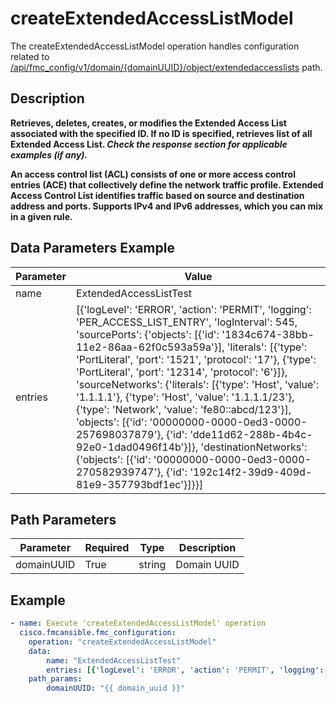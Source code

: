 # createExtendedAccessListModel

The createExtendedAccessListModel operation handles configuration related to [/api/fmc_config/v1/domain/{domainUUID}/object/extendedaccesslists](/paths//api/fmc_config/v1/domain/{domain_uuid}/object/extendedaccesslists.md) path.&nbsp;
## Description
**Retrieves, deletes, creates, or modifies the Extended Access List associated with the specified ID. If no ID is specified, retrieves list of all Extended Access List. _Check the response section for applicable examples (if any)._**

**An access control list (ACL) consists of one or more access control entries (ACE) that collectively define the network traffic profile. Extended Access Control List identifies traffic based on source and destination address and ports. Supports IPv4 and IPv6 addresses, which you can mix in a given rule.**

## Data Parameters Example
| Parameter | Value |
| --------- | -------- |
| name | ExtendedAccessListTest |
| entries | [{'logLevel': 'ERROR', 'action': 'PERMIT', 'logging': 'PER_ACCESS_LIST_ENTRY', 'logInterval': 545, 'sourcePorts': {'objects': [{'id': '1834c674-38bb-11e2-86aa-62f0c593a59a'}], 'literals': [{'type': 'PortLiteral', 'port': '1521', 'protocol': '17'}, {'type': 'PortLiteral', 'port': '12314', 'protocol': '6'}]}, 'sourceNetworks': {'literals': [{'type': 'Host', 'value': '1.1.1.1'}, {'type': 'Host', 'value': '1.1.1.1/23'}, {'type': 'Network', 'value': 'fe80::abcd/123'}], 'objects': [{'id': '00000000-0000-0ed3-0000-257698037879'}, {'id': 'dde11d62-288b-4b4c-92e0-1dad0496f14b'}]}, 'destinationNetworks': {'objects': [{'id': '00000000-0000-0ed3-0000-270582939747'}, {'id': '192c14f2-39d9-409d-81e9-357793bdf1ec'}]}}] |

## Path Parameters
| Parameter | Required | Type | Description |
| --------- | -------- | ---- | ----------- |
| domainUUID | True | string | Domain UUID |

## Example
```yaml
- name: Execute 'createExtendedAccessListModel' operation
  cisco.fmcansible.fmc_configuration:
    operation: "createExtendedAccessListModel"
    data:
        name: "ExtendedAccessListTest"
        entries: [{'logLevel': 'ERROR', 'action': 'PERMIT', 'logging': 'PER_ACCESS_LIST_ENTRY', 'logInterval': 545, 'sourcePorts': {'objects': [{'id': '1834c674-38bb-11e2-86aa-62f0c593a59a'}], 'literals': [{'type': 'PortLiteral', 'port': '1521', 'protocol': '17'}, {'type': 'PortLiteral', 'port': '12314', 'protocol': '6'}]}, 'sourceNetworks': {'literals': [{'type': 'Host', 'value': '1.1.1.1'}, {'type': 'Host', 'value': '1.1.1.1/23'}, {'type': 'Network', 'value': 'fe80::abcd/123'}], 'objects': [{'id': '00000000-0000-0ed3-0000-257698037879'}, {'id': 'dde11d62-288b-4b4c-92e0-1dad0496f14b'}]}, 'destinationNetworks': {'objects': [{'id': '00000000-0000-0ed3-0000-270582939747'}, {'id': '192c14f2-39d9-409d-81e9-357793bdf1ec'}]}}]
    path_params:
        domainUUID: "{{ domain_uuid }}"

```
